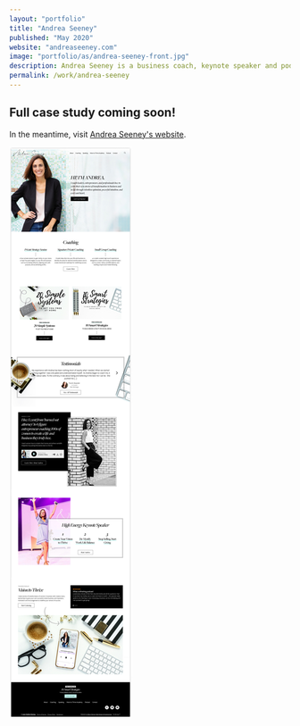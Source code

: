 ```yaml
---
layout: "portfolio"
title: "Andrea Seeney"
published: "May 2020"
website: "andreaseeney.com"
image: "portfolio/as/andrea-seeney-front.jpg"
description: Andrea Seeney is a business coach, keynote speaker and podcast host that inspires women to have a vision to thrive. Andrea Seeney needed a platform for all of her business pursuits, including her digital course, coaching, speaking and podcast.
permalink: /work/andrea-seeney
---
```

## Full case study coming soon!

In the meantime, visit [Andrea Seeney's website](https://andreaseeney.com).

![Andrea Seeney Homepage][1]





[1]: ../assets/img/portfolio/as/as-home.jpg
